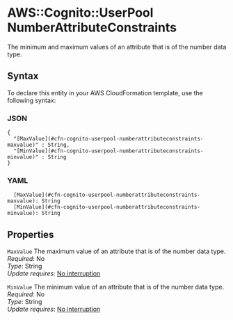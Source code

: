# AWS::Cognito::UserPool NumberAttributeConstraints<a name="aws-properties-cognito-userpool-numberattributeconstraints"></a>

The minimum and maximum values of an attribute that is of the number data type\.

## Syntax<a name="aws-properties-cognito-userpool-numberattributeconstraints-syntax"></a>

To declare this entity in your AWS CloudFormation template, use the following syntax:

### JSON<a name="aws-properties-cognito-userpool-numberattributeconstraints-syntax.json"></a>

```
{
  "[MaxValue](#cfn-cognito-userpool-numberattributeconstraints-maxvalue)" : String,
  "[MinValue](#cfn-cognito-userpool-numberattributeconstraints-minvalue)" : String
}
```

### YAML<a name="aws-properties-cognito-userpool-numberattributeconstraints-syntax.yaml"></a>

```
  [MaxValue](#cfn-cognito-userpool-numberattributeconstraints-maxvalue): String
  [MinValue](#cfn-cognito-userpool-numberattributeconstraints-minvalue): String
```

## Properties<a name="aws-properties-cognito-userpool-numberattributeconstraints-properties"></a>

`MaxValue`  <a name="cfn-cognito-userpool-numberattributeconstraints-maxvalue"></a>
The maximum value of an attribute that is of the number data type\.  
*Required*: No  
*Type*: String  
*Update requires*: [No interruption](https://docs.aws.amazon.com/AWSCloudFormation/latest/UserGuide/using-cfn-updating-stacks-update-behaviors.html#update-no-interrupt)

`MinValue`  <a name="cfn-cognito-userpool-numberattributeconstraints-minvalue"></a>
The minimum value of an attribute that is of the number data type\.  
*Required*: No  
*Type*: String  
*Update requires*: [No interruption](https://docs.aws.amazon.com/AWSCloudFormation/latest/UserGuide/using-cfn-updating-stacks-update-behaviors.html#update-no-interrupt)